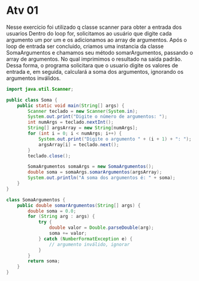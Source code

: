 # Atv 01

Nesse exercicio foi utilizado q classe scanner para obter a entrada dos usuarios
Dentro do loop for, solicitamos ao usuário que digite cada argumento um por um e os adicionamos ao array de argumentos. Após o loop de entrada ser concluido, criamos uma instancia da classe SomaArgumentos e chamamos seu método somarArgumentos, passando o array de argumentos. No qual imprimimos o resultado na saída padrão. Dessa forma, o programa solicitara que o usuario digite os valores de entrada e, em seguida, calculará a soma dos argumentos, ignorando os argumentos inválidos.

~~~java
import java.util.Scanner;

public class Soma {
    public static void main(String[] args) {
        Scanner teclado = new Scanner(System.in);
        System.out.print("Digite o número de argumentos: ");
        int numArgs = teclado.nextInt();
        String[] argsArray = new String[numArgs];
        for (int i = 0; i < numArgs; i++) {
            System.out.print("Digite o argumento " + (i + 1) + ": ");
            argsArray[i] = teclado.next();
        }
        teclado.close();

        SomaArgumentos somaArgs = new SomaArgumentos();
        double soma = somaArgs.somarArgumentos(argsArray);
        System.out.println("A soma dos argumentos é: " + soma);
    }
}

class SomaArgumentos {
    public double somarArgumentos(String[] args) {
        double soma = 0.0;
        for (String arg : args) {
            try {
                double valor = Double.parseDouble(arg);
                soma += valor;
            } catch (NumberFormatException e) {
                // argumento inválido, ignorar
            }
        }
        return soma;
    }
}
~~~